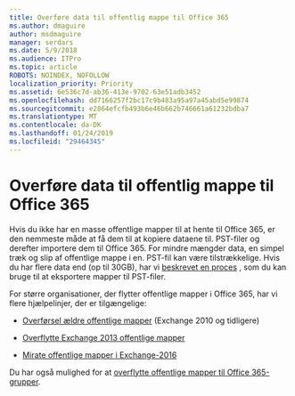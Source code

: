 ```yaml
---
title: Overføre data til offentlig mappe til Office 365
ms.author: dmaguire
author: msdmaguire
manager: serdars
ms.date: 5/9/2018
ms.audience: ITPro
ms.topic: article
ROBOTS: NOINDEX, NOFOLLOW
localization_priority: Priority
ms.assetid: 6e536c7d-ab36-413e-9702-63e51adb3452
ms.openlocfilehash: dd7166257f2bc17c9b483a95a97a45abd5e99874
ms.sourcegitcommit: e2864efcfb493b6e46b662b746661a61232bdba7
ms.translationtype: MT
ms.contentlocale: da-DK
ms.lasthandoff: 01/24/2019
ms.locfileid: "29464345"
---
```

# <a name="migrate-public-folder-data-to-office-365"></a>Overføre data til offentlig mappe til Office 365

Hvis du ikke har en masse offentlige mapper til at hente til Office 365, er den nemmeste måde at få dem til at kopiere dataene til. PST-filer og derefter importere dem til Office 365. For mindre mængder data, en simpel træk og slip af offentlige mappe i en. PST-fil kan være tilstrækkelige. Hvis du har flere data end (op til 30GB), har vi [beskrevet en proces](https://technet.microsoft.com/library/dn874017%28v=exchg.150%29.aspx) , som du kan bruge til at eksportere mapper til PST-filer. 
  
For større organisationer, der flytter offentlige mapper i Office 365, har vi flere hjælpelinjer, der er tilgængelige:
  
- [Overførsel ældre offentlige mapper](https://technet.microsoft.com/en-us/library/dn874017%28v=exchg.150%29.aspx) (Exchange 2010 og tidligere) 
    
- [Overflytte Exchange 2013 offentlige mapper](https://technet.microsoft.com/library/mt798260%28v=exchg.150%29.aspx)
    
- [Mirate offentlige mapper i Exchange-2016](https://technet.microsoft.com/library/mt798260%28v=exchg.160%29.aspx)
    
Du har også mulighed for at [overflytte offentlige mapper til Office 365-grupper](https://technet.microsoft.com/library/mt843872%28v=exchg.150%29.aspx).
  

